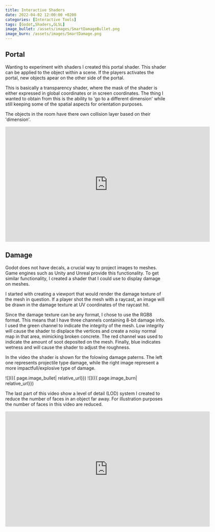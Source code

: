 ```yaml
---
title: Interactive Shaders
date: 2022-04-02 12:00:00 +0200
categories: [Interactive Tools]
tags: [Godot,Shaders,GLSL]
image_bullet: /assets/images/SmartDamageBullet.png
image_burn: /assets/images/SmartDamage.png
---
```


## Portal

Wanting to experiment with shaders I created this portal shader. This shader can be applied to the object within a scene. If the players activates the portal, new objects apear on the other side of the portal.

This is basically a transparency shader, where the mask of the shader is either expressed in global coordinates or in screen coordinates. The thing I wanted to obtain from this is the ability to 'go to a different dimension' while still keeping some of the spatial aspects for orientation purposes.

The objects in the room have there own collision layer based on their 'dimension'. 

<iframe width="640" height="360" src="https://www.youtube.com/embed/hoybgKiIci4" frameborder="0" allowfullscreen></iframe>

## Damage

Godot does not have decals, a crucial way to project images to meshes. Game engines such as Unity and Unreal provide this functionality. To get similar functionality, I created a shader that I could use to display damage on meshes.

I started with creating a viewport that would render the damage texture of the mesh in question. If a player shot the mesh with a raycast, an image will be drawn in the damage texture at UV coordinates of the raycast hit.

Since the damage texture can be any format, I chose to use the RGB8 format. This means that I have three channels containing 8-bit damage info. I used the green channel to indicate the integrity of the mesh. Low integrity will cause the shader to displace the vertices and create a noisy normal map in that area, mimicking broken concrete. The red channel was used to indicate the amount of soot deposited on the mesh. Finally, blue indicates wetness and will cause the shader to adjust the roughness.

In the video the shader is shown for the folowing damage paterns. The left one represents projectile type damage, while the right image represent a more impactfull/explosive type of damage.

![]({{ page.image_bullet| relative_url}})
![]({{ page.image_burn| relative_url}})

The last part of this video show a level of detail (LOD) system I created to reduce the number of faces in an object far away. For illustration purposes the number of faces in this video are reduced. 

<iframe width="640" height="360" src="https://www.youtube.com/embed/DfSGTXd2XT0" frameborder="0" allowfullscreen></iframe>